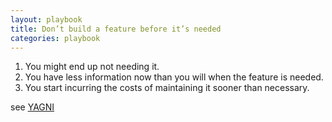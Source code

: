 ```yaml
---
layout: playbook
title: Don’t build a feature before it’s needed
categories: playbook
---
```


1. You might end up not needing it.
2. You have less information now than you will when the feature is needed.
3. You start incurring the costs of maintaining it sooner than necessary.

see [YAGNI](https://martinfowler.com/bliki/Yagni.html)
